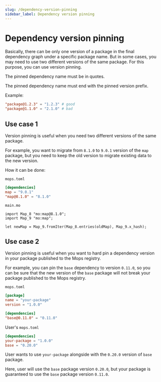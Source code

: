 ```yaml
---
slug: /dependency-version-pinning
sidebar_label: Dependency version pinning
---
```


# Dependency version pinning

Basically, there can be only one version of a package in the final dependency graph under a specific package name.
But in some cases, you may need to use two different versions of the same package. For this purpose, you can use version pinning.

The pinned dependency name must be in quotes.

The pinned dependency name must end with the pinned version prefix.

Example:
```toml
"package@1.2.3" = "1.2.3" # good
"package@1.1.0" = "2.1.0" # bad
```
<!--
"package@2" = "2.1.0" # good
"package@3" = "2.1.0" # bad -->

## Use case 1

Version pinning is useful when you need two different versions of the same package.

For example, you want to migrate from `8.1.0` to `9.0.1` version of the `map` package, but you need to keep the old version to migrate existing data to the new version.

How it can be done:

`mops.toml`
```toml
[dependencies]
map = "9.0.1"
"map@8.1.0" = "8.1.0"
```

`main.mo`
```motoko
import Map_8 "mo:map@8.1.0";
import Map_9 "mo:map";

let newMap = Map_9.fromIter(Map_8.entries(oldMap), Map_9.x_hash);
```

## Use case 2

Version pinning is useful when you want to hard pin a dependency version in your package published to the Mops registry.

For example, you can pin the `base` dependency to version `0.11.0`, so you can be sure that the new version of the `base` package will not break your package published to the Mops registry.

`mops.toml`
```toml
[package]
name = "your-package"
version = "1.0.0"

[dependencies]
"base@0.11.0" = "0.11.0"
```

User's `mops.toml`
```toml
[dependencies]
your-package = "1.0.0"
base = "0.20.0"
```

User wants to use `your-package` alongside with the `0.20.0` version of `base` package.

Here, user will use the `base` package version `0.20.0`, but your package is guaranteed to use the `base` package version `0.11.0`.
